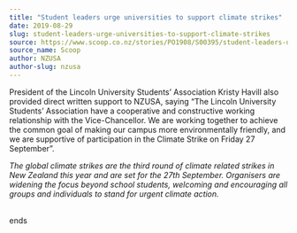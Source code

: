 ```yaml
---
title: "Student leaders urge universities to support climate strikes"
date: 2019-08-29
slug: student-leaders-urge-universities-to-support-climate-strikes
source: https://www.scoop.co.nz/stories/PO1908/S00395/student-leaders-urge-universities-to-support-climate-strikes.htm
source_name: Scoop
author: NZUSA
author-slug: nzusa
---
```


<p>President of the Lincoln University
Students’ Association Kristy Havill also provided direct
written support to NZUSA, saying “The Lincoln University
Students’ Association have a cooperative and constructive
working relationship with the Vice-Chancellor. We are
working together to achieve the common goal of making our
campus more environmentally friendly, and we are supportive
of participation in the Climate Strike on Friday 27
September”.</p>

<p><i>The global climate strikes are the third
round of climate related strikes in New Zealand this year
and are set for the 27th September. Organisers are widening
the focus beyond school students, welcoming and encouraging
all groups and individuals to stand for urgent climate
action.</i></p>

<p><br>ends<p>

